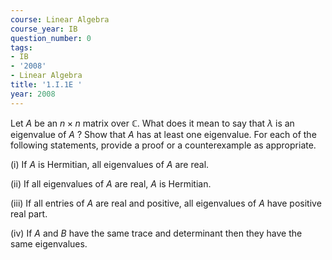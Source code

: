 ```yaml
---
course: Linear Algebra
course_year: IB
question_number: 0
tags:
- IB
- '2008'
- Linear Algebra
title: '1.I.1E '
year: 2008
---
```



Let $A$ be an $n \times n$ matrix over $\mathbb{C}$. What does it mean to say that $\lambda$ is an eigenvalue of $A$ ? Show that $A$ has at least one eigenvalue. For each of the following statements, provide a proof or a counterexample as appropriate.

(i) If $A$ is Hermitian, all eigenvalues of $A$ are real.

(ii) If all eigenvalues of $A$ are real, $A$ is Hermitian.

(iii) If all entries of $A$ are real and positive, all eigenvalues of $A$ have positive real part.

(iv) If $A$ and $B$ have the same trace and determinant then they have the same eigenvalues.